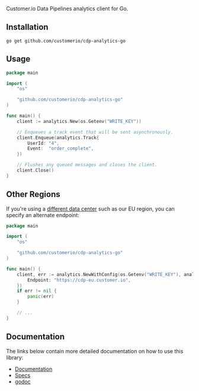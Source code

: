 Customer.io Data Pipelines analytics client for Go.

## Installation

```
go get github.com/customerio/cdp-analytics-go
```

## Usage

```go
package main

import (
    "os"

    "github.com/customerio/cdp-analytics-go"
)

func main() {
    client := analytics.New(os.Getenv("WRITE_KEY"))

    // Enqueues a track event that will be sent asynchronously.
    client.Enqueue(analytics.Track{
        UserId: "4",
        Event:  "order_complete",
    })

    // Flushes any queued messages and closes the client.
    client.Close()
}
```

## Other Regions

If you're using a [different data center](https://customer.io/docs/accounts-and-workspaces/data-centers/) such as our EU region, you can specify an alternate endpoint:

```go
package main

import (
    "os"

    "github.com/customerio/cdp-analytics-go"
)

func main() {
    client, err := analytics.NewWithConfig(os.Getenv("WRITE_KEY"), analytics.Config{
        Endpoint: "https://cdp-eu.customer.io",
    })
    if err != nil {
        panic(err)
    }

    // ...
}
```

## Documentation

The links below contain more detailed documentation on how to use this library:

* [Documentation](https://customer.io/docs/cdp/sources/connections/servers/go/)
* [Specs](https://customer.io/docs/cdp/sources/source-spec/source-events/)
* [godoc](https://pkg.go.dev/github.com/customerio/cdp-analytics-go)
